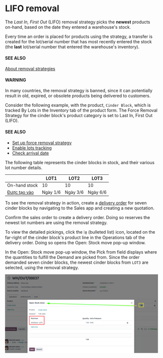 # LIFO removal

The *Last In, First Out* (LIFO) removal strategy picks the **newest** products on-hand, based on the
date they entered a warehouse's stock.

Every time an order is placed for products using the  strategy, a
transfer is created for the lot/serial number that has most recently entered the stock (the **last**
lot/serial number that entered the warehouse's inventory).

#### SEE ALSO
[About removal strategies](../removal_strategies.md)

#### WARNING
In many countries, the  removal strategy is banned, since it can
potentially result in old, expired, or obsolete products being delivered to customers.

Consider the following example, with the product, `Cinder Block`, which is tracked By
Lots in the Inventory tab of the product form. The Force Removal Strategy
for the cinder block's product category is set to Last In, First Out (LIFO).

#### SEE ALSO
- [Set up force removal strategy](../removal_strategies.md#inventory-warehouses-storage-removal-config)
- [Enable lots tracking](../removal_strategies.md#inventory-warehouses-storage-lots-setup)
- [Check arrival date](fifo.md#inventory-warehouses-storage-arrival-date)

The following table represents the cinder blocks in stock, and their various lot number details.

|                                                                   | LOT1     | LOT2     | LOT3     |
|-------------------------------------------------------------------|----------|----------|----------|
| On-hand stock                                                     | 10       | 10       | 10       |
| [Được tạo vào](fifo.md#inventory-warehouses-storage-arrival-date) | Ngày 1/6 | Ngày 3/6 | Ngày 6/6 |

To see the removal strategy in action, create a [delivery order](../daily_operations/receipts_delivery_one_step.md#inventory-delivery-one-step)
for seven cinder blocks by navigating to the Sales app and creating a new
quotation.

Confirm the sales order to create a delivery order. Doing so reserves the newest lot
numbers are using the  removal strategy.

To view the detailed pickings, click the ⦙≣ (bulleted list) icon, located on the
far-right of the cinder block's product line in the Operations tab of the delivery
order. Doing so opens the Open: Stock move pop-up window.

In the Open: Stock move pop-up window, the Pick from field displays where
the quantities to fulfill the Demand are picked from. Since the order demanded seven
cinder blocks, the newest cinder blocks from `LOT3` are selected, using the  removal strategy.

![The detailed operations shows which lots are being selected for the picking.](lifo/cinder-block-picking.png)
